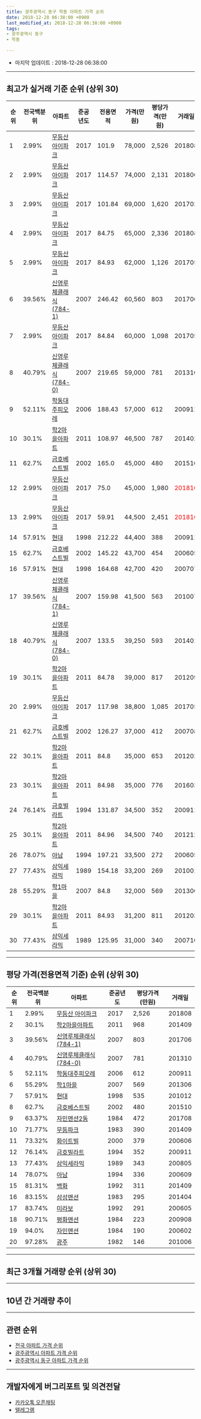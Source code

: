 ```yaml
---
title: 광주광역시 동구 학동 아파트 가격 순위
date: 2018-12-28 06:38:00 +0900
last_modified_at: 2018-12-28 06:38:00 +0900
tags:
- 광주광역시 동구
- 학동

---
```


* 마지막 업데이트 : 2018-12-28 06:38:00

---

## 최고가 실거래 기준 순위 (상위 30)


|순위|전국백분위|아파트|준공년도|전용면적|가격(만원)|평당가격(만원)|거래일|
|---|---|---|---|---|---|---|---|
|1|2.99%|[무등산 아이파크](https://search.naver.com/search.naver?query=%EA%B4%91%EC%A3%BC%EA%B4%91%EC%97%AD%EC%8B%9C+%EB%8F%99%EA%B5%AC+%ED%95%99%EB%8F%99+%EB%AC%B4%EB%93%B1%EC%82%B0+%EC%95%84%EC%9D%B4%ED%8C%8C%ED%81%AC)|2017|101.9|78,000|2,526|201808|
|2|2.99%|[무등산 아이파크](https://search.naver.com/search.naver?query=%EA%B4%91%EC%A3%BC%EA%B4%91%EC%97%AD%EC%8B%9C+%EB%8F%99%EA%B5%AC+%ED%95%99%EB%8F%99+%EB%AC%B4%EB%93%B1%EC%82%B0+%EC%95%84%EC%9D%B4%ED%8C%8C%ED%81%AC)|2017|114.57|74,000|2,131|201806|
|3|2.99%|[무등산 아이파크](https://search.naver.com/search.naver?query=%EA%B4%91%EC%A3%BC%EA%B4%91%EC%97%AD%EC%8B%9C+%EB%8F%99%EA%B5%AC+%ED%95%99%EB%8F%99+%EB%AC%B4%EB%93%B1%EC%82%B0+%EC%95%84%EC%9D%B4%ED%8C%8C%ED%81%AC)|2017|101.84|69,000|1,620|201702|
|4|2.99%|[무등산 아이파크](https://search.naver.com/search.naver?query=%EA%B4%91%EC%A3%BC%EA%B4%91%EC%97%AD%EC%8B%9C+%EB%8F%99%EA%B5%AC+%ED%95%99%EB%8F%99+%EB%AC%B4%EB%93%B1%EC%82%B0+%EC%95%84%EC%9D%B4%ED%8C%8C%ED%81%AC)|2017|84.75|65,000|2,336|201808|
|5|2.99%|[무등산 아이파크](https://search.naver.com/search.naver?query=%EA%B4%91%EC%A3%BC%EA%B4%91%EC%97%AD%EC%8B%9C+%EB%8F%99%EA%B5%AC+%ED%95%99%EB%8F%99+%EB%AC%B4%EB%93%B1%EC%82%B0+%EC%95%84%EC%9D%B4%ED%8C%8C%ED%81%AC)|2017|84.93|62,000|1,126|201705|
|6|39.56%|[신영루체클래식(784-1)](https://search.naver.com/search.naver?query=%EA%B4%91%EC%A3%BC%EA%B4%91%EC%97%AD%EC%8B%9C+%EB%8F%99%EA%B5%AC+%ED%95%99%EB%8F%99+%EC%8B%A0%EC%98%81%EB%A3%A8%EC%B2%B4%ED%81%B4%EB%9E%98%EC%8B%9D%28784-1%29)|2007|246.42|60,560|803|201706|
|7|2.99%|[무등산 아이파크](https://search.naver.com/search.naver?query=%EA%B4%91%EC%A3%BC%EA%B4%91%EC%97%AD%EC%8B%9C+%EB%8F%99%EA%B5%AC+%ED%95%99%EB%8F%99+%EB%AC%B4%EB%93%B1%EC%82%B0+%EC%95%84%EC%9D%B4%ED%8C%8C%ED%81%AC)|2017|84.84|60,000|1,098|201705|
|8|40.79%|[신영루체클래식(784-0)](https://search.naver.com/search.naver?query=%EA%B4%91%EC%A3%BC%EA%B4%91%EC%97%AD%EC%8B%9C+%EB%8F%99%EA%B5%AC+%ED%95%99%EB%8F%99+%EC%8B%A0%EC%98%81%EB%A3%A8%EC%B2%B4%ED%81%B4%EB%9E%98%EC%8B%9D%28784-0%29)|2007|219.65|59,000|781|201310|
|9|52.11%|[학동대주피오레](https://search.naver.com/search.naver?query=%EA%B4%91%EC%A3%BC%EA%B4%91%EC%97%AD%EC%8B%9C+%EB%8F%99%EA%B5%AC+%ED%95%99%EB%8F%99+%ED%95%99%EB%8F%99%EB%8C%80%EC%A3%BC%ED%94%BC%EC%98%A4%EB%A0%88)|2006|188.43|57,000|612|200911|
|10|30.1%|[학2마을아파트](https://search.naver.com/search.naver?query=%EA%B4%91%EC%A3%BC%EA%B4%91%EC%97%AD%EC%8B%9C+%EB%8F%99%EA%B5%AC+%ED%95%99%EB%8F%99+%ED%95%992%EB%A7%88%EC%9D%84%EC%95%84%ED%8C%8C%ED%8A%B8)|2011|108.97|46,500|787|201402|
|11|62.7%|[금호베스트빌](https://search.naver.com/search.naver?query=%EA%B4%91%EC%A3%BC%EA%B4%91%EC%97%AD%EC%8B%9C+%EB%8F%99%EA%B5%AC+%ED%95%99%EB%8F%99+%EA%B8%88%ED%98%B8%EB%B2%A0%EC%8A%A4%ED%8A%B8%EB%B9%8C)|2002|165.0|45,000|480|201510|
|12|2.99%|[무등산 아이파크](https://search.naver.com/search.naver?query=%EA%B4%91%EC%A3%BC%EA%B4%91%EC%97%AD%EC%8B%9C+%EB%8F%99%EA%B5%AC+%ED%95%99%EB%8F%99+%EB%AC%B4%EB%93%B1%EC%82%B0+%EC%95%84%EC%9D%B4%ED%8C%8C%ED%81%AC)|2017|75.0|45,000|1,980|<span style="color:red">201810</span>|
|13|2.99%|[무등산 아이파크](https://search.naver.com/search.naver?query=%EA%B4%91%EC%A3%BC%EA%B4%91%EC%97%AD%EC%8B%9C+%EB%8F%99%EA%B5%AC+%ED%95%99%EB%8F%99+%EB%AC%B4%EB%93%B1%EC%82%B0+%EC%95%84%EC%9D%B4%ED%8C%8C%ED%81%AC)|2017|59.91|44,500|2,451|<span style="color:red">201810</span>|
|14|57.91%|[현대](https://search.naver.com/search.naver?query=%EA%B4%91%EC%A3%BC%EA%B4%91%EC%97%AD%EC%8B%9C+%EB%8F%99%EA%B5%AC+%ED%95%99%EB%8F%99+%ED%98%84%EB%8C%80)|1998|212.22|44,400|388|200911|
|15|62.7%|[금호베스트빌](https://search.naver.com/search.naver?query=%EA%B4%91%EC%A3%BC%EA%B4%91%EC%97%AD%EC%8B%9C+%EB%8F%99%EA%B5%AC+%ED%95%99%EB%8F%99+%EA%B8%88%ED%98%B8%EB%B2%A0%EC%8A%A4%ED%8A%B8%EB%B9%8C)|2002|145.22|43,700|454|200605|
|16|57.91%|[현대](https://search.naver.com/search.naver?query=%EA%B4%91%EC%A3%BC%EA%B4%91%EC%97%AD%EC%8B%9C+%EB%8F%99%EA%B5%AC+%ED%95%99%EB%8F%99+%ED%98%84%EB%8C%80)|1998|164.68|42,700|420|200707|
|17|39.56%|[신영루체클래식(784-1)](https://search.naver.com/search.naver?query=%EA%B4%91%EC%A3%BC%EA%B4%91%EC%97%AD%EC%8B%9C+%EB%8F%99%EA%B5%AC+%ED%95%99%EB%8F%99+%EC%8B%A0%EC%98%81%EB%A3%A8%EC%B2%B4%ED%81%B4%EB%9E%98%EC%8B%9D%28784-1%29)|2007|159.98|41,500|563|201007|
|18|40.79%|[신영루체클래식(784-0)](https://search.naver.com/search.naver?query=%EA%B4%91%EC%A3%BC%EA%B4%91%EC%97%AD%EC%8B%9C+%EB%8F%99%EA%B5%AC+%ED%95%99%EB%8F%99+%EC%8B%A0%EC%98%81%EB%A3%A8%EC%B2%B4%ED%81%B4%EB%9E%98%EC%8B%9D%28784-0%29)|2007|133.5|39,250|593|201401|
|19|30.1%|[학2마을아파트](https://search.naver.com/search.naver?query=%EA%B4%91%EC%A3%BC%EA%B4%91%EC%97%AD%EC%8B%9C+%EB%8F%99%EA%B5%AC+%ED%95%99%EB%8F%99+%ED%95%992%EB%A7%88%EC%9D%84%EC%95%84%ED%8C%8C%ED%8A%B8)|2011|84.78|39,000|817|201209|
|20|2.99%|[무등산 아이파크](https://search.naver.com/search.naver?query=%EA%B4%91%EC%A3%BC%EA%B4%91%EC%97%AD%EC%8B%9C+%EB%8F%99%EA%B5%AC+%ED%95%99%EB%8F%99+%EB%AC%B4%EB%93%B1%EC%82%B0+%EC%95%84%EC%9D%B4%ED%8C%8C%ED%81%AC)|2017|117.98|38,800|1,085|201705|
|21|62.7%|[금호베스트빌](https://search.naver.com/search.naver?query=%EA%B4%91%EC%A3%BC%EA%B4%91%EC%97%AD%EC%8B%9C+%EB%8F%99%EA%B5%AC+%ED%95%99%EB%8F%99+%EA%B8%88%ED%98%B8%EB%B2%A0%EC%8A%A4%ED%8A%B8%EB%B9%8C)|2002|126.27|37,000|412|200708|
|22|30.1%|[학2마을아파트](https://search.naver.com/search.naver?query=%EA%B4%91%EC%A3%BC%EA%B4%91%EC%97%AD%EC%8B%9C+%EB%8F%99%EA%B5%AC+%ED%95%99%EB%8F%99+%ED%95%992%EB%A7%88%EC%9D%84%EC%95%84%ED%8C%8C%ED%8A%B8)|2011|84.8|35,000|653|201202|
|23|30.1%|[학2마을아파트](https://search.naver.com/search.naver?query=%EA%B4%91%EC%A3%BC%EA%B4%91%EC%97%AD%EC%8B%9C+%EB%8F%99%EA%B5%AC+%ED%95%99%EB%8F%99+%ED%95%992%EB%A7%88%EC%9D%84%EC%95%84%ED%8C%8C%ED%8A%B8)|2011|84.98|35,000|776|201603|
|24|76.14%|[금호빌라트](https://search.naver.com/search.naver?query=%EA%B4%91%EC%A3%BC%EA%B4%91%EC%97%AD%EC%8B%9C+%EB%8F%99%EA%B5%AC+%ED%95%99%EB%8F%99+%EA%B8%88%ED%98%B8%EB%B9%8C%EB%9D%BC%ED%8A%B8)|1994|131.87|34,500|352|200911|
|25|30.1%|[학2마을아파트](https://search.naver.com/search.naver?query=%EA%B4%91%EC%A3%BC%EA%B4%91%EC%97%AD%EC%8B%9C+%EB%8F%99%EA%B5%AC+%ED%95%99%EB%8F%99+%ED%95%992%EB%A7%88%EC%9D%84%EC%95%84%ED%8C%8C%ED%8A%B8)|2011|84.96|34,500|740|201212|
|26|78.07%|[아남](https://search.naver.com/search.naver?query=%EA%B4%91%EC%A3%BC%EA%B4%91%EC%97%AD%EC%8B%9C+%EB%8F%99%EA%B5%AC+%ED%95%99%EB%8F%99+%EC%95%84%EB%82%A8)|1994|197.21|33,500|272|200605|
|27|77.43%|[삼익세라믹](https://search.naver.com/search.naver?query=%EA%B4%91%EC%A3%BC%EA%B4%91%EC%97%AD%EC%8B%9C+%EB%8F%99%EA%B5%AC+%ED%95%99%EB%8F%99+%EC%82%BC%EC%9D%B5%EC%84%B8%EB%9D%BC%EB%AF%B9)|1989|154.18|33,200|269|201001|
|28|55.29%|[학1마을](https://search.naver.com/search.naver?query=%EA%B4%91%EC%A3%BC%EA%B4%91%EC%97%AD%EC%8B%9C+%EB%8F%99%EA%B5%AC+%ED%95%99%EB%8F%99+%ED%95%991%EB%A7%88%EC%9D%84)|2007|84.8|32,000|569|201306|
|29|30.1%|[학2마을아파트](https://search.naver.com/search.naver?query=%EA%B4%91%EC%A3%BC%EA%B4%91%EC%97%AD%EC%8B%9C+%EB%8F%99%EA%B5%AC+%ED%95%99%EB%8F%99+%ED%95%992%EB%A7%88%EC%9D%84%EC%95%84%ED%8C%8C%ED%8A%B8)|2011|84.93|31,200|811|201203|
|30|77.43%|[삼익세라믹](https://search.naver.com/search.naver?query=%EA%B4%91%EC%A3%BC%EA%B4%91%EC%97%AD%EC%8B%9C+%EB%8F%99%EA%B5%AC+%ED%95%99%EB%8F%99+%EC%82%BC%EC%9D%B5%EC%84%B8%EB%9D%BC%EB%AF%B9)|1989|125.95|31,000|340|200710|


---

## 평당 가격(전용면적 기준) 순위 (상위 30)


|순위|전국백분위|아파트|준공년도|평당가격(만원)|거래일|
|---|---|---|---|---|---|
|1|2.99%|[무등산 아이파크](https://search.naver.com/search.naver?query=%EA%B4%91%EC%A3%BC%EA%B4%91%EC%97%AD%EC%8B%9C+%EB%8F%99%EA%B5%AC+%ED%95%99%EB%8F%99+%EB%AC%B4%EB%93%B1%EC%82%B0+%EC%95%84%EC%9D%B4%ED%8C%8C%ED%81%AC)|2017|2,526|201808|
|2|30.1%|[학2마을아파트](https://search.naver.com/search.naver?query=%EA%B4%91%EC%A3%BC%EA%B4%91%EC%97%AD%EC%8B%9C+%EB%8F%99%EA%B5%AC+%ED%95%99%EB%8F%99+%ED%95%992%EB%A7%88%EC%9D%84%EC%95%84%ED%8C%8C%ED%8A%B8)|2011|968|201409|
|3|39.56%|[신영루체클래식(784-1)](https://search.naver.com/search.naver?query=%EA%B4%91%EC%A3%BC%EA%B4%91%EC%97%AD%EC%8B%9C+%EB%8F%99%EA%B5%AC+%ED%95%99%EB%8F%99+%EC%8B%A0%EC%98%81%EB%A3%A8%EC%B2%B4%ED%81%B4%EB%9E%98%EC%8B%9D%28784-1%29)|2007|803|201706|
|4|40.79%|[신영루체클래식(784-0)](https://search.naver.com/search.naver?query=%EA%B4%91%EC%A3%BC%EA%B4%91%EC%97%AD%EC%8B%9C+%EB%8F%99%EA%B5%AC+%ED%95%99%EB%8F%99+%EC%8B%A0%EC%98%81%EB%A3%A8%EC%B2%B4%ED%81%B4%EB%9E%98%EC%8B%9D%28784-0%29)|2007|781|201310|
|5|52.11%|[학동대주피오레](https://search.naver.com/search.naver?query=%EA%B4%91%EC%A3%BC%EA%B4%91%EC%97%AD%EC%8B%9C+%EB%8F%99%EA%B5%AC+%ED%95%99%EB%8F%99+%ED%95%99%EB%8F%99%EB%8C%80%EC%A3%BC%ED%94%BC%EC%98%A4%EB%A0%88)|2006|612|200911|
|6|55.29%|[학1마을](https://search.naver.com/search.naver?query=%EA%B4%91%EC%A3%BC%EA%B4%91%EC%97%AD%EC%8B%9C+%EB%8F%99%EA%B5%AC+%ED%95%99%EB%8F%99+%ED%95%991%EB%A7%88%EC%9D%84)|2007|569|201306|
|7|57.91%|[현대](https://search.naver.com/search.naver?query=%EA%B4%91%EC%A3%BC%EA%B4%91%EC%97%AD%EC%8B%9C+%EB%8F%99%EA%B5%AC+%ED%95%99%EB%8F%99+%ED%98%84%EB%8C%80)|1998|535|201012|
|8|62.7%|[금호베스트빌](https://search.naver.com/search.naver?query=%EA%B4%91%EC%A3%BC%EA%B4%91%EC%97%AD%EC%8B%9C+%EB%8F%99%EA%B5%AC+%ED%95%99%EB%8F%99+%EA%B8%88%ED%98%B8%EB%B2%A0%EC%8A%A4%ED%8A%B8%EB%B9%8C)|2002|480|201510|
|9|63.37%|[자민맨션2동](https://search.naver.com/search.naver?query=%EA%B4%91%EC%A3%BC%EA%B4%91%EC%97%AD%EC%8B%9C+%EB%8F%99%EA%B5%AC+%ED%95%99%EB%8F%99+%EC%9E%90%EB%AF%BC%EB%A7%A8%EC%85%982%EB%8F%99)|1984|472|201708|
|10|71.77%|[무등파크](https://search.naver.com/search.naver?query=%EA%B4%91%EC%A3%BC%EA%B4%91%EC%97%AD%EC%8B%9C+%EB%8F%99%EA%B5%AC+%ED%95%99%EB%8F%99+%EB%AC%B4%EB%93%B1%ED%8C%8C%ED%81%AC)|1983|390|201409|
|11|73.32%|[화이트빌](https://search.naver.com/search.naver?query=%EA%B4%91%EC%A3%BC%EA%B4%91%EC%97%AD%EC%8B%9C+%EB%8F%99%EA%B5%AC+%ED%95%99%EB%8F%99+%ED%99%94%EC%9D%B4%ED%8A%B8%EB%B9%8C)|2000|379|200606|
|12|76.14%|[금호빌라트](https://search.naver.com/search.naver?query=%EA%B4%91%EC%A3%BC%EA%B4%91%EC%97%AD%EC%8B%9C+%EB%8F%99%EA%B5%AC+%ED%95%99%EB%8F%99+%EA%B8%88%ED%98%B8%EB%B9%8C%EB%9D%BC%ED%8A%B8)|1994|352|200911|
|13|77.43%|[삼익세라믹](https://search.naver.com/search.naver?query=%EA%B4%91%EC%A3%BC%EA%B4%91%EC%97%AD%EC%8B%9C+%EB%8F%99%EA%B5%AC+%ED%95%99%EB%8F%99+%EC%82%BC%EC%9D%B5%EC%84%B8%EB%9D%BC%EB%AF%B9)|1989|343|200805|
|14|78.07%|[아남](https://search.naver.com/search.naver?query=%EA%B4%91%EC%A3%BC%EA%B4%91%EC%97%AD%EC%8B%9C+%EB%8F%99%EA%B5%AC+%ED%95%99%EB%8F%99+%EC%95%84%EB%82%A8)|1994|336|200609|
|15|81.31%|[백화](https://search.naver.com/search.naver?query=%EA%B4%91%EC%A3%BC%EA%B4%91%EC%97%AD%EC%8B%9C+%EB%8F%99%EA%B5%AC+%ED%95%99%EB%8F%99+%EB%B0%B1%ED%99%94)|1992|311|201409|
|16|83.15%|[삼성맨션](https://search.naver.com/search.naver?query=%EA%B4%91%EC%A3%BC%EA%B4%91%EC%97%AD%EC%8B%9C+%EB%8F%99%EA%B5%AC+%ED%95%99%EB%8F%99+%EC%82%BC%EC%84%B1%EB%A7%A8%EC%85%98)|1983|295|201404|
|17|83.74%|[미라보](https://search.naver.com/search.naver?query=%EA%B4%91%EC%A3%BC%EA%B4%91%EC%97%AD%EC%8B%9C+%EB%8F%99%EA%B5%AC+%ED%95%99%EB%8F%99+%EB%AF%B8%EB%9D%BC%EB%B3%B4)|1992|291|200605|
|18|90.71%|[평화맨션](https://search.naver.com/search.naver?query=%EA%B4%91%EC%A3%BC%EA%B4%91%EC%97%AD%EC%8B%9C+%EB%8F%99%EA%B5%AC+%ED%95%99%EB%8F%99+%ED%8F%89%ED%99%94%EB%A7%A8%EC%85%98)|1984|223|200908|
|19|94.0%|[자민맨션](https://search.naver.com/search.naver?query=%EA%B4%91%EC%A3%BC%EA%B4%91%EC%97%AD%EC%8B%9C+%EB%8F%99%EA%B5%AC+%ED%95%99%EB%8F%99+%EC%9E%90%EB%AF%BC%EB%A7%A8%EC%85%98)|1984|190|200602|
|20|97.28%|[광주](https://search.naver.com/search.naver?query=%EA%B4%91%EC%A3%BC%EA%B4%91%EC%97%AD%EC%8B%9C+%EB%8F%99%EA%B5%AC+%ED%95%99%EB%8F%99+%EA%B4%91%EC%A3%BC)|1982|146|201006|


---

## 최근 3개월 거래량 순위 (상위 30)


<div style="width:100%;">
    <canvas id="deal_count_ranking" height="250"></canvas>
</div>


<script>
new Chart(document.getElementById("deal_count_ranking"), {
    type: 'horizontalBar',
    data: {
        labels: ['삼익세라믹', '학2마을아파트', '평화맨션', '아남', '금호베스트빌', '백화', '학1마을', '무등산 아이파크', '현대', '무등파크', '자민맨션', '금호빌라트'],
        datasets: [{
            label: '실거래 수',
            data: [13, 9, 8, 5, 3, 3, 3, 3, 2, 2, 1, 1],
            borderColor: "rgba(255, 0, 128, 1)",
            backgroundColor: "rgba(255, 0, 128, 0.5)",
            fill: false,
        }]
    },
    options: {
        responsive: true,
        title: {
            display: true,
            text: '최근 3개월 거래량 순위'
        },
        tooltips: {
            mode: 'index',
            intersect: false,
            callbacks: {
                title: function(tooltipItems, data) {
                    return "실거래 수:";
                },
                label: function(tooltipItem, data) {
                    return data.labels[tooltipItem.index] + ": " + tooltipItem.xLabel;
                }
            }
        },
        hover: {
            mode: 'nearest',
            intersect: true
        },
        scales: {
            xAxes: [{
                display: true,
                scaleLabel: {
                    display: true,
                    labelString: '실거래 수'
                },
                ticks: {
                    suggestedMin: 0,
                }
            }],
            yAxes: [{
                display: true,
                ticks: {
                    autoSkip: false,
                    callback: function(value, index, values) {
                        if (value.length > 15)
                            return value.substr(0, 13) + "...";
                        else
                            return value;
                    }
                },
                scaleLabel: {
                    display: false,
                }
            }]
        }
    }
});

</script>


---

## 10년 간 거래량 추이


<div style="width:100%;">
    <canvas id="deal_progress" height="250"></canvas>
</div>

<script>
new Chart(document.getElementById("deal_progress"), {
    type: 'line',
    data: {
        labels: ['200812','200901','200902','200903','200904','200905','200906','200907','200908','200909','200910','200911','200912','201001','201002','201003','201004','201005','201006','201007','201008','201009','201010','201011','201012','201101','201102','201103','201104','201105','201106','201107','201108','201109','201110','201111','201112','201201','201202','201203','201204','201205','201206','201207','201208','201209','201210','201211','201212','201301','201302','201303','201304','201305','201306','201307','201308','201309','201310','201311','201312','201401','201402','201403','201404','201405','201406','201407','201408','201409','201410','201411','201412','201501','201502','201503','201504','201505','201506','201507','201508','201509','201510','201511','201512','201601','201602','201603','201604','201605','201606','201607','201608','201609','201610','201611','201612','201701','201702','201703','201704','201705','201706','201707','201708','201709','201710','201711','201712','201801','201802','201803','201804','201805','201806','201807','201808','201809','201810','201811','201812'],
        datasets: [{
            label: '실거래 수',
            pointRadius: 1,
            data: [4, 1, 11, 8, 7, 7, 14, 12, 12, 10, 11, 11, 12, 14, 12, 10, 13, 11, 9, 11, 9, 6, 11, 14, 17, 12, 11, 25, 15, 9, 7, 5, 9, 13, 17, 16, 9, 4, 20, 21, 12, 11, 1, 7, 5, 14, 14, 37, 33, 21, 19, 32, 26, 18, 36, 13, 9, 14, 26, 21, 21, 19, 31, 23, 21, 17, 20, 10, 19, 21, 17, 25, 12, 26, 17, 38, 17, 11, 16, 16, 10, 10, 26, 18, 9, 7, 12, 26, 14, 15, 17, 7, 13, 16, 21, 16, 17, 10, 24, 16, 17, 24, 22, 19, 17, 18, 15, 17, 11, 14, 18, 28, 17, 19, 30, 21, 28, 33, 33, 15, 5],
            borderColor: "rgba(255, 201, 14, 1)",
            backgroundColor: "rgba(255, 201, 14, 0.5)",
            fill: true,
        }]
    },
    options: {
        responsive: true,
        title: {
            display: true,
            text: '10년간 거래량 추이'
        },
        tooltips: {
            mode: 'index',
            intersect: false,
        },
        hover: {
            mode: 'nearest',
            intersect: true
        },
        scales: {
            xAxes: [{
                display: true,
                scaleLabel: {
                    display: true,
                    labelString: '년/월'
                }
            }],
            yAxes: [{
                display: true,
                ticks: {
                    suggestedMin: 0,
                },
                scaleLabel: {
                    display: true,
                    labelString: '실거래 수'
                }
            }]
        }
    }
});

</script>


---

## 관련 순위

- [전국 아파트 가격 순위](https://inasie.github.io/apt-ranking/전국)
- [광주광역시 아파트 가격 순위](https://inasie.github.io/apt-ranking/광주광역시)
- [광주광역시 동구 아파트 가격 순위](https://inasie.github.io/apt-ranking/광주광역시-동구)


---

## 개발자에게 버그리포트 및 의견전달

- [카카오톡 오픈채팅](https://open.kakao.com/o/gLJUAP4)
- [텔레그램](https://t.me/inasie)

